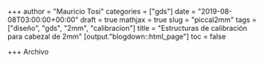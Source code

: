 +++
author = "Mauricio Tosi"
categories = ["gds"]
date = "2019-08-08T03:00:00+00:00"
draft = true
mathjax = true
slug = "piccal2mm"
tags = ["diseño", "gds", "2mm", "calibracion"]
title = "Estructuras de calibración para cabezal de 2mm"
[output."blogdown::html_page"]
toc = false

+++
Archivo